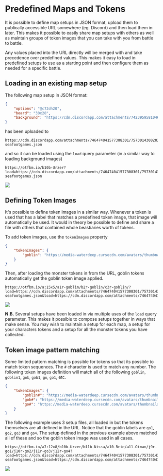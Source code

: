 # Predefined Maps and Tokens

It is possible to define map setups in JSON format, upload them to publically accessible URL somewhere (eg. Discord) and then load them in later. This makes it possible to easily share map setups with others as well as maintain groups of token images that you can take with you from battle to battle.

Any values placed into the URL directly will be merged with and take precedence over predefined values. This makes it easy to load in predefined setups to use as a starting point and then configure them as needed for a specific battle.

## Loading in an existing map setup

The following map setup in JSON format:

```json
{
    "options": "@c72dh20",
    "board": "30x20",
    "background": "https://cdn.discordapp.com/attachments/742395958104686635/742396921485721640/3ddsh2jkmor41.jpg"
}
```

has been uploaded to

```
https://cdn.discordapp.com/attachments/746474041577308301/757301430020341760/patreon-seafootgames.json
```

and so it can be loaded using the `load` query parameter (in a similar way to loading background images)

```
https://otfbm.io/b10b-Urzer?load=https://cdn.discordapp.com/attachments/746474041577308301/757301430020341760/patreon-seafootgames.json
```

![](https://otfbm.io/b10b-Urzer?load=https://cdn.discordapp.com/attachments/746474041577308301/757301430020341760/patreon-seafootgames.json)

## Defining Token Images

It's possible to define token images in a similar way. Whenever a token is used that has a label that matches a predefined token image, that image will automatically be used. It would in theory be possible to define and share a file with others that contained whole beastiaries worth of tokens.

To add token images, use the `tokenImages` property

```json
{
    "tokenImages": {
        "goblin": "https://media-waterdeep.cursecdn.com/avatars/thumbnails/0/351/1000/1000/636252777818652432.jpeg"
    }
}
```

Then, after loading the monster tokens in from the URL, goblin tokens automatically get the goblin token image applied. 

```
https://otfbm.io/a:15x5/a1r-goblin/b2r-goblin/c3r-goblin/?load=https://cdn.discordapp.com/attachments/746474041577308301/757301430020341760/patreon-seafootgames.json&load=https://cdn.discordapp.com/attachments/746474041577308301/757305182878171246/monsters.json
```

![](https://otfbm.io/a1:3x3/a1r-goblin/b2r-goblin/c3r-goblin/?load=https://cdn.discordapp.com/attachments/746474041577308301/757301430020341760/patreon-seafootgames.json&load=https://cdn.discordapp.com/attachments/746474041577308301/757305182878171246/monsters.json)

**N.B.** Several setups have been loaded in via multiple uses of the `load` query parameter. This makes it possible to compose setups together in ways that make sense. You may wish to maintain a setup for each map, a setup for your characters tokens and a setup for all the monster tokens you have collected.

## Token image pattern matching

Some limited pattern matching is possible for tokens so that its possible to match token sequences. The `#` character is used to match any number.
The following token images definition will match all of the following `goblin`, `goblin1`, `gob`, `gob1`, `go`, `go1`, etc.

```json
{
    "tokenImages": {
        "goblin#": "https://media-waterdeep.cursecdn.com/avatars/thumbnails/0/351/1000/1000/636252777818652432.jpeg",
        "gob#": "https://media-waterdeep.cursecdn.com/avatars/thumbnails/0/351/1000/1000/636252777818652432.jpeg",
        "go#": "https://media-waterdeep.cursecdn.com/avatars/thumbnails/0/351/1000/1000/636252777818652432.jpeg"
    }
}
```

The following example uses 3 setup files, all loaded in but the tokens themselves are all defined in the URL. Notice that the goblin labels are `go1`, `go2`, `go3` and `go4`. The setup defined in the previous example above matched all of these and so the goblin token image was used in all cases.

```
https://otfbm.io/a7:12x8/b10b-Urzer/b11b-Nissa/a10-Brie/a11-Oiman/j9r-go1/j10r-go2/j11r-go3/j12r-go4?load=https://cdn.discordapp.com/attachments/746474041577308301/757301430020341760/patreon-seafootgames.json&load=https://cdn.discordapp.com/attachments/746474041577308301/757303919012610168/characters.json&load=https://cdn.discordapp.com/attachments/746474041577308301/757305182878171246/monsters.json
```

![](https://otfbm.io/a7:12x8/b10b-Urzer/b11b-Nissa/a10-Brie/a11-Oiman/j9r-go1/j10r-go2/j11r-go3/j12r-go4?load=https://cdn.discordapp.com/attachments/746474041577308301/757301430020341760/patreon-seafootgames.json&load=https://cdn.discordapp.com/attachments/746474041577308301/757303919012610168/characters.json&load=https://cdn.discordapp.com/attachments/746474041577308301/757305182878171246/monsters.json)